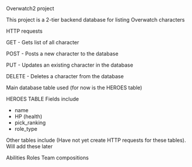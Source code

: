 Overwatch2 project

This project is a 2-tier backend database for listing Overwatch characters

HTTP requests

GET - 
Gets list of all character

POST - 
Posts a new character to the database

PUT - 
Updates an existing character in the database

DELETE -
Deletes a character from the database


Main database table used (for now is the HEROES table)

HEROES TABLE
Fields include
- name
- HP (health)
- pick_ranking
- role_type

Other tables include (Have not yet create HTTP requests for these tables). Will add these later

Abilities
Roles
Team compositions


